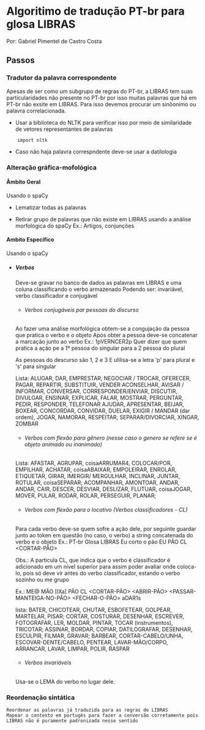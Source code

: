 # Algoritimo de tradução PT-br para glosa LIBRAS
Por: Gabriel Pimentel de Castro Costa

## Passos

### Tradutor da palavra correspondente
Apesas de ser como um subgrupo de regras do PT-br, a LIBRAS tem suas particularidades não presente no PT-br por isso muitas palavras que há em PT-br não exsite em LIBRAS. Para isso devemos procurar um sinôonimo ou palavra correlacionada.

* Usar a biblioteca do NLTK para verificar isso por meio de similaridade de vetores representantes de palavras

```
    import nltk
```

* Caso não haja palavra correspndente deve-se usar a datilologia

### Alteração gráfica-mofológica
#### Âmbito Geral

Usando o spaCy

* Lematizar todas as palavras 

* Retirar grupo de palavras que não existe em LIBRAS usando a análise morfológica do spaCy
    Ex.: Artigos, conjunções

#### Ambito Específico
Usando o spaCy

* ##### Verbos
    Deve-se gravar no banco de dados as palavras em LIBRAS e uma coluna classificando o verbo armazenado
    Podendo ser: invariável, verbo classificador e conjugável

    * ###### Verbos conjugáveis par pessoas do discurso
    Ao fazer uma análise morfológica obtem-se a congujação da pessoa que pratica o verbo e o objeto
    Após obter a pessoa deve-se concatenar a marcação junto ao verbo
    Ex.: 1pVERNCER2p
    Quer dizer que quem pratica a ação pe a 1º pessoa do singular para a 2 pessoa do plural

 
    As pessoas do descurso são 1, 2 e 3
    E ulilisa-se a letra 'p' para plural e 's' para singular

    Lista:
        ALUGAR, DAR, EMPRESTAR, NEGOCIAR / TROCAR, OFERECER,
        PAGAR, REPARTIR, SUBSTITUIR, VENDER
        ACONSELHAR, AVISAR /
        INFORMAR, CONVERSAR, CORRESPONDER/ENVIAR,
        DISCUTIR, DIVULGAR, ENSINAR, EXPLICAR, FALAR,
        MOSTRAR, PERGUNTAR, PEDIR, RESPONDER, TELEFONAR
        AJUDAR,
        APRESENTAR, BEIJAR, BOXEAR, CONCORDAR, CONVIDAR,
        DUELAR, EXIGIR / MANDAR (dar ordem), JOGAR, NAMORAR,
        RESPEITAR, SEPARAR/DIVORCIAR, XINGAR, ZOMBAR


    * ###### Verbos com flexão para gênero (nesse caso o genero se refere se é objeto animado ou inanimado)
        
    Lista:
        AFASTAR, AGRUPAR, coisaARRUMAR4, COLOCAR/POR,
        EMPILHAR, ACHATAR, coisaABAIXAR, EMPOLEIRAR, ENROLAR,
        ETIQUETAR, GIRAR, IMERGIR/ MERGULHAR, INCLINAR,
        JUNTAR, ROTULAR, coisaSEPARAR;
        ACOMPANHAR, AMONTOAR, ANDAR, ANDAR, CAIR, DESCER, DESVIAR, DESLIZAR, FLUTUAR, coisaJOGAR, MOVER, PULAR, RODAR, ROLAR, PERSEGUIR, PLANAR;



    * ###### Verbos com flexão para o locativo (Verbos classificadores - CL)
    Para cada verbo deve-se quem sofre a ação dele, por seguinte guardar junto ao token em questão (no caso, o verbo) a string concatenada do verbo e o objeto
    Ex.:
    PT-br               Glosa LIBRAS
    Eu corto o pão      EU PÂO CL <CORTAR-PÂO>

    Obs.: A particula CL, que indica que o verbo é classificador é adicionado em um nível superior para assim poder avaliar onde coloca-lo, pois só deve vir antes do verbo classificador, estando o verbo sozinho ou me grupo

    Ex.: ME@ MÃO [IXa] PÃO CL <CORTAR-PÃO> <ABRIR-PÃO> <PASSAR-MANTEIGA-NO-PÃO> <FECHAR-O-PÃO> aDAR1s


    lista:
        BATER, CHICOTEAR, CHUTAR, ESBOFETEAR, GOLPEAR,
        MARTELAR, PISAR;
        CORTAR, COSTURAR, DESENHAR, ESCREVER,
        FOTOGRAFAR, LER, MOLDAR, PINTAR, TOCAR (instrumentos),
        TRICOTAR; ASSINAR, BORDAR, COPIAR,
        DATILOGRAFAR, DESENHAR, ESCULPIR, FILMAR, GRAVAR;
        BARBEAR, CORTAR-CABELO/UNHA, ESCOVAR-DENTE/CABELO,
        PENTEAR, LAVAR-MÃO/CORPO, ARRANCAR, LAVAR, LIMPAR, POLIR, RASPAR


    * ###### Verbos invariáveis
    Usa-se o LEMA do verbo no lugar dele.

### Reordenação sintática
    Reordenar as palavras já traduzida para as regras de LIBRAS
    Mapear o contexto em portugês para fazer a conversão corretamente pois LIBRAS não é puramente padronizada nesse sentido